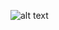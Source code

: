 ![alt text](https://github.com/ujjwalbb30/nd00333_AZMLND_C2/blob/ujjwalbb30-patch-1/registered_datasets.PNG)
